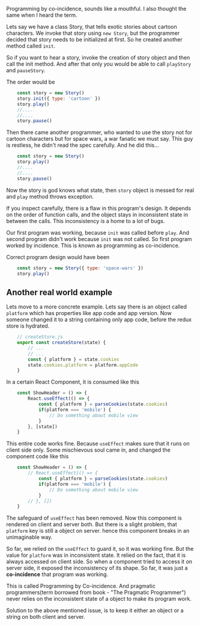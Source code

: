 Programming by co-incidence, sounds like a mouthful.  I also thought the same when I heard the term.

Lets say we have a class Story, that tells exotic stories about cartoon characters.
We invoke that story using `new Story`, but the programmer decided that story needs to be initialized at first.
So he created another method called `init`. 

So if you want to hear a story, invoke the creation of story object and then call the init method.
And after that only you would be able to call `playStory` and `pauseStory`.

The order would be

```js
    const story = new Story()
    story.init({ type: 'cartoon' })
    story.play()
    //....
    //....
    story.pause()
```

Then there came another programmer, who wanted to use the story not for cartoon characters but for space wars, a war fanatic we must say. This guy is restless, he didn't read the spec carefully. And he did this...

```js
    const story = new Story()
    story.play()
    //....
    //....
    story.pause()
```

Now the story is god knows what state, then `story` object is messed for real and `play` method throws exception.

If you inspect carefully, there is a flaw in this program's design. It depends on the order of function calls,
and the object stays in inconsistent state in between the calls.  This inconsistency is a home to a lot of bugs.

Our first program was working, because `init` was called before `play`. And second program didn't work because `init` was not called. So first program worked by incidence.  This is known as programming as co-incidence.

Correct program design would have been
```js
    const story = new Story({ type: 'space-wars' })
    story.play()
```

## Another real world example

Lets move to a more concrete example. Lets say there is an object called `platform` which has properties like app code and app version. Now someone changed it to a string containing only app code, before the redux store is hydrated.

```js
    // createStore.js
    export const createStore(state) {
        // ...
        // ...
        const { platform } = state.cookies
        state.cookies.platform = platform.appCode
    }
```

In a certain React Component, it is consumed like this

```js
    const ShowHeader = () => {
        React.useEffect(() => {
            const { platform } = parseCookies(state.cookies)
            if(platform === 'mobile') {
                // Do something about mobile view
            }
        }, [state])
    }
```

This entire code works fine. Because `useEffect` makes sure that it runs on client side only.
Some mischievous soul came in, and changed the component code like this

```js
    const ShowHeader = () => {
        // React.useEffect(() => {
            const { platform } = parseCookies(state.cookies)
            if(platform === 'mobile') {
                // Do something about mobile view
            }
        // }, [])
    }
```

The safeguard of `useEffect` has been removed. Now this component is rendered on client and server both.
But there is a slight problem, that `platform` key is still a object on server. hence this component breaks in an unimaginable way.

So far, we relied on the `useEffect` to guard it, so it was working fine. But the value for `platform` was in inconsistent state. It relied on the fact, that it is always accessed on client side. So when a component tried to access it on server side, it exposed the inconsistency of its shape. So far, it was just a <b>co-incidence</b> that program was working.

This is called Programming by Co-incidence. And pragmatic programmers(term borrowed from book - "The Pragmatic Programmer") never relies on the inconsistent state of a object to make its program work.

Solution to the above mentioned issue, is to keep it either an object or a string on both client and server.